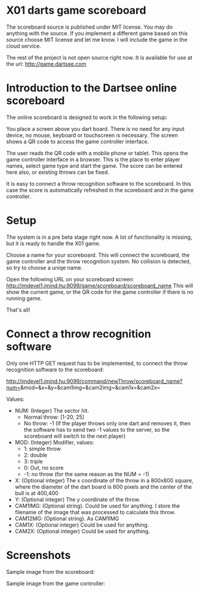 # X01 darts game scoreboard

The scoreboard source is published under MIT license. You may do anything with the source.
If you implement a different game based on this source choose MIT license and let me know.
I will include the game in the cloud service.

The rest of the project is not open source right now. It is available for use at
the url: http://game.dartsee.com

# Introduction to the Dartsee online scoreboard

The online scoreboard is designed to work in the following setup:

You place a screen above you dart board. There is no need for any input device, no mouse, keyboard or
touchscreen is necessary. The screen shows a QR code to access the game controller interface.

The user reads the QR code with a mobile phone or tablet. This opens the game controller interface
in a browser. This is the place to enter player names, select game type and start the game.
The score can be entered here also, or existing throws can be fixed.

It is easy to connect a throw recognition software to the scoreboard. In this case the
score is automatically refreshed in the scoreboard and in the game controller.

# Setup

The system is in a pre beta stage right now. A lot of functionality is missing, but 
it is ready to handle the X01 game. 

Choose a name for your scoreboard. This will connect the scoreboard, the game controller and
the throw recognition system. No collision is detected, so try to choose a uniqe name.

Open the following URL on your scoreboard screen: http://imdevel1.imind.hu:9099/game/scoreboard/scoreboard_name
This will show the current game, or the QR code for the game controller if there is no running game.

That's all!

# Connect a throw recognition software

Only one HTTP GET request has to be implemented, to connect the throw recognition software to the
scoreboard:

http://imdevel1.imind.hu:9099/command/newThrow/scoreboard_name?num=<NUM>&mod=<MOD>&x=<X>&y=<Y>&cam1img=<CAM1IMG>&cam2img=<CAM2IMG>&cam1x=<CAM1X>&cam2x=<CAM2X>

Values:

* NUM: (Integer) The sector hit. 
  * Normal throw: [1-20, 25]  
  * No throw: -1 (If the player throws only one dart and removes it, then the software has to send two -1 values to the server, so the scoreboard will switch to the next player)
* MOD: (Integer) Modifier, values:
  * 1: simple throw
  * 2: double
  * 3: triple
  * 0: Out, no score
  * -1: no throw (for the same reason as the NUM = -1)
* X: (Optional integer) The x coordinate of the throw in a 800x800 square, where the diameter of the dart board is 600 pixels and the center of the bull is at 400,400
* Y: (Optional integer) The y coordinate of the throw.
* CAM1IMG: (Optional string). Could be used for anything. I store the filename of the image that was processed to calculate this throw.
* CAM12MG: (Optional string). As CAM1IMG
* CAM1X: (Optional integer) Could be used for anything.
* CAM2X: (Optional integer) Could be used for anything.

# Screenshots

Sample image from the scoreboard:

Sample image from the game controller:




  
